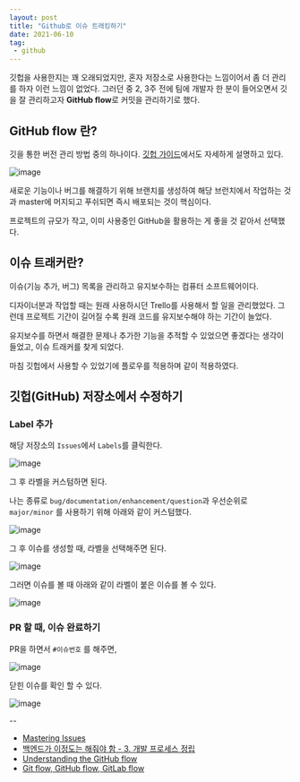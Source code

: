 ```yaml
---
layout: post
title: "Github로 이슈 트래킹하기"
date: 2021-06-10
tag:
 - github
---
```


깃헙을 사용한지는 꽤 오래되었지만, 혼자 저장소로 사용한다는 느낌이어서 좀 더 관리를 하자 이런 느낌이 없었다. 그러던 중 2, 3주 전에 팀에 개발자 한 분이 들어오면서 깃을 잘 관리하고자 **GitHub flow**로 커밋을 관리하기로 했다. 

## GitHub flow 란?

깃을 통한 버전 관리 방법 중의 하나이다. [깃헙 가이드](https://guides.github.com/introduction/flow/)에서도 자세하게 설명하고 있다.

![image](https://user-images.githubusercontent.com/23014708/121540934-d3cc5200-ca41-11eb-8e10-f5fd864a47d4.png)

새로운 기능이나 버그를 해결하기 위해 브랜치를 생성하여 해당 브런치에서 작업하는 것과 master에 머지되고 푸쉬되면 즉시 배포되는 것이 핵심이다.

프로젝트의 규모가 작고, 이미 사용중인 GitHub을 활용하는 게 좋을 것 같아서 선택했다.

## 이슈 트래커란?

이슈(기능 추가, 버그) 목록을 관리하고 유지보수하는 컴퓨터 소프트웨어이다. 

디자이너분과 작업할 때는 원래 사용하시던 Trello를 사용해서 할 일을 관리했었다. 그런데 프로젝트 기간이 길어질 수록 원래 코드를 유지보수해야 하는 기간이 늘었다.

유지보수를 하면서 해결한 문제나 추가한 기능을 추적할 수 있었으면 좋겠다는 생각이 들었고, 이슈 트래커를 찾게 되었다.

마침 깃헙에서 사용할 수 있었기에 플로우를 적용하며 같이 적용하였다.

## 깃헙(GitHub) 저장소에서 수정하기

### Label 추가

해당 저장소의 `Issues`에서 `Labels`를 클릭한다.

![image](https://user-images.githubusercontent.com/23014708/121545167-3bd06780-ca45-11eb-844a-26e89e2cc199.png)

그 후 라벨을 커스텀하면 된다.

나는 종류로 `bug/documentation/enhancement/question`과 우선순위로 `major/minor` 를 사용하기 위해 아래와 같이 커스텀했다.

![image](https://user-images.githubusercontent.com/23014708/121545852-d630ab00-ca45-11eb-9d5d-b39bd2e4fa00.png)

그 후 이슈를 생성할 때, 라벨을 선택해주면 된다.

![image](https://user-images.githubusercontent.com/23014708/121546694-7686cf80-ca46-11eb-8f5d-d44fcad28501.png)


그러면 이슈를 볼 때 아래와 같이 라벨이 붙은 이슈를 볼 수 있다.

![image](https://user-images.githubusercontent.com/23014708/121547025-bc439800-ca46-11eb-8462-0869a00e2f4b.png)

### PR 할 때, 이슈 완료하기

PR을 하면서 `#이슈번호` 를 해주면, 

![image](https://user-images.githubusercontent.com/23014708/121547538-307e3b80-ca47-11eb-8e6c-72484e2b4332.png)

닫힌 이슈를 확인 할 수 있다.

![image](https://user-images.githubusercontent.com/23014708/121547905-881ca700-ca47-11eb-8f6b-7bfe17a03ba3.png)



--
* [Mastering Issues](https://guides.github.com/features/issues/)
* [백엔드가 이정도는 해줘야 함 - 3. 개발 프로세스 정립](https://velog.io/@city7310/%EB%B0%B1%EC%97%94%EB%93%9C%EA%B0%80-%EC%9D%B4%EC%A0%95%EB%8F%84%EB%8A%94-%ED%95%B4%EC%A4%98%EC%95%BC-%ED%95%A8-3.-%EA%B0%9C%EB%B0%9C-%ED%94%84%EB%A1%9C%EC%84%B8%EC%8A%A4-%EC%A0%95%EB%A6%BD)
* [Understanding the GitHub flow](https://gist.github.com/9beach/dde37e22437642bb4f1f7f2afb208669)
* [Git flow, GitHub flow, GitLab flow](https://ujuc.github.io/2015/12/16/git-flow-github-flow-gitlab-flow/)